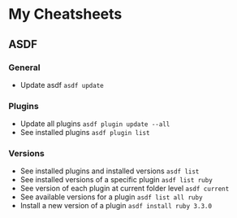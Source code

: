 # My Cheatsheets

## ASDF

### General
* Update asdf `asdf update`

### Plugins
* Update all plugins `asdf plugin update --all`
* See installed plugins `asdf plugin list`

### Versions
* See installed plugins and installed versions `asdf list`
* See installed versions of a specific plugin `asdf list ruby`
* See version of each plugin at current folder level `asdf current`
* See available versions for a plugin `asdf list all ruby`
* Install a new version of a plugin `asdf install ruby 3.3.0`

